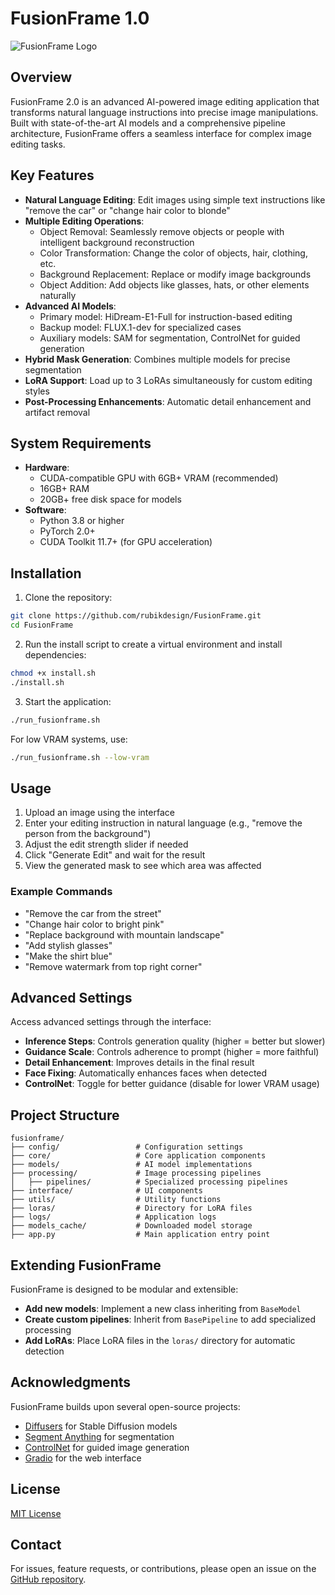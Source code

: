 # FusionFrame 1.0

![FusionFrame Logo](https://via.placeholder.com/800x200?text=FusionFrame+2.0)

## Overview

FusionFrame 2.0 is an advanced AI-powered image editing application that transforms natural language instructions into precise image manipulations. Built with state-of-the-art AI models and a comprehensive pipeline architecture, FusionFrame offers a seamless interface for complex image editing tasks.

## Key Features

- **Natural Language Editing**: Edit images using simple text instructions like "remove the car" or "change hair color to blonde"
- **Multiple Editing Operations**:
  - Object Removal: Seamlessly remove objects or people with intelligent background reconstruction
  - Color Transformation: Change the color of objects, hair, clothing, etc.
  - Background Replacement: Replace or modify image backgrounds
  - Object Addition: Add objects like glasses, hats, or other elements naturally
- **Advanced AI Models**:
  - Primary model: HiDream-E1-Full for instruction-based editing
  - Backup model: FLUX.1-dev for specialized cases
  - Auxiliary models: SAM for segmentation, ControlNet for guided generation
- **Hybrid Mask Generation**: Combines multiple models for precise segmentation
- **LoRA Support**: Load up to 3 LoRAs simultaneously for custom editing styles
- **Post-Processing Enhancements**: Automatic detail enhancement and artifact removal

## System Requirements

- **Hardware**:
  - CUDA-compatible GPU with 6GB+ VRAM (recommended)
  - 16GB+ RAM
  - 20GB+ free disk space for models
- **Software**:
  - Python 3.8 or higher
  - PyTorch 2.0+
  - CUDA Toolkit 11.7+ (for GPU acceleration)

## Installation

1. Clone the repository:
```bash
git clone https://github.com/rubikdesign/FusionFrame.git
cd FusionFrame
```

2. Run the install script to create a virtual environment and install dependencies:
```bash
chmod +x install.sh
./install.sh
```

3. Start the application:
```bash
./run_fusionframe.sh
```

For low VRAM systems, use:
```bash
./run_fusionframe.sh --low-vram
```

## Usage

1. Upload an image using the interface
2. Enter your editing instruction in natural language (e.g., "remove the person from the background")
3. Adjust the edit strength slider if needed
4. Click "Generate Edit" and wait for the result
5. View the generated mask to see which area was affected

### Example Commands

- "Remove the car from the street"
- "Change hair color to bright pink"
- "Replace background with mountain landscape"
- "Add stylish glasses"
- "Make the shirt blue"
- "Remove watermark from top right corner"

## Advanced Settings

Access advanced settings through the interface:
- **Inference Steps**: Controls generation quality (higher = better but slower)
- **Guidance Scale**: Controls adherence to prompt (higher = more faithful)
- **Detail Enhancement**: Improves details in the final result
- **Face Fixing**: Automatically enhances faces when detected
- **ControlNet**: Toggle for better guidance (disable for lower VRAM usage)

## Project Structure

```
fusionframe/
├── config/                 # Configuration settings
├── core/                   # Core application components
├── models/                 # AI model implementations
├── processing/             # Image processing pipelines
│   ├── pipelines/          # Specialized processing pipelines
├── interface/              # UI components
├── utils/                  # Utility functions
├── loras/                  # Directory for LoRA files
├── logs/                   # Application logs
├── models_cache/           # Downloaded model storage
├── app.py                  # Main application entry point
```

## Extending FusionFrame

FusionFrame is designed to be modular and extensible:

- **Add new models**: Implement a new class inheriting from `BaseModel`
- **Create custom pipelines**: Inherit from `BasePipeline` to add specialized processing
- **Add LoRAs**: Place LoRA files in the `loras/` directory for automatic detection

## Acknowledgments

FusionFrame builds upon several open-source projects:
- [Diffusers](https://github.com/huggingface/diffusers) for Stable Diffusion models
- [Segment Anything](https://github.com/facebookresearch/segment-anything) for segmentation
- [ControlNet](https://github.com/lllyasviel/ControlNet) for guided image generation
- [Gradio](https://github.com/gradio-app/gradio) for the web interface

## License

[MIT License](LICENSE)

## Contact

For issues, feature requests, or contributions, please open an issue on the [GitHub repository](https://github.com/rubikdesign/FusionFrame).

